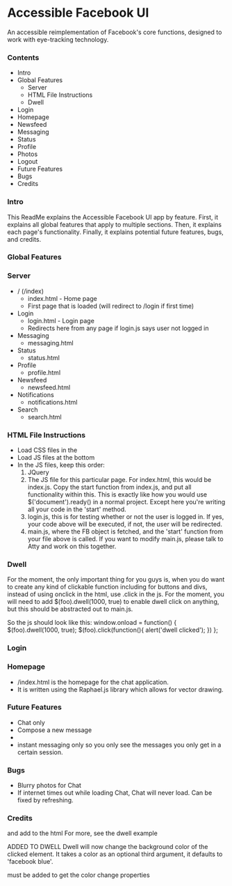 Accessible Facebook UI
====================

An accessible reimplementation of Facebook's core functions, designed to work with eye-tracking technology.

### Contents
- Intro
- Global Features
	- Server
	- HTML File Instructions
	- Dwell
- Login
- Homepage
- Newsfeed
- Messaging
- Status
- Profile
- Photos
- Logout
- Future Features
- Bugs
- Credits

### Intro
This ReadMe explains the Accessible Facebook UI app by feature. First, it explains all global features that apply to multiple sections. Then, it explains each page's functionality. Finally, it explains potential future features, bugs, and credits.

### Global Features

### Server

- / (/index)
	- index.html - Home page
	- First page that is loaded (will redirect to /login if first time)
- Login
	- login.html - Login page
	- Redirects here from any page if login.js says user not logged in
- Messaging
	- messaging.html
- Status
	- status.html
- Profile
	- profile.html
- Newsfeed
	- newsfeed.html
- Notifications
	- notifications.html
- Search
	- search.html

### HTML File Instructions

- Load CSS files in the <head>
- Load JS files at the bottom
- In the JS files, keep this order: 
	1. JQuery
	2. The JS file for this particular page. For index.html, this would be index.js. Copy the start function from
	     index.js, and put all functionality within this. This is exactly like how you would use $('document').ready()
	     in a normal project. Except here you're writing all your code in the 'start' method.
	3. login.js, this is for testing whether or not the user is logged in. If yes, your code above will be executed,
		if not, the user will be redirected.
	4. main.js, where the FB object is fetched, and the 'start' function from your file above is called. If you want to 
		modify main.js, please talk to Atty and work on this together.

### Dwell
For the moment, the only important thing for you guys is, when you do want to create any kind of clickable function 
including for buttons and divs, instead of using onclick in the html, use .click in the js.  For the moment, you will need to add $(foo).dwell(1000, true) to enable dwell click on anything, but this should be abstracted out to main.js.

So the js should look like this:
window.onload = function() {
	$(foo).dwell(1000, true);
	$(foo).click(function(){
		alert('dwell clicked');
	})
};

### Login

### Homepage
- /index.html is the homepage for the chat application.
- It is written using the Raphael.js library which allows for vector drawing.

### Future Features
- Chat only 
- Compose a new message
- 
- instant messaging only so you only see the messages you only get in a certain session.

### Bugs
- Blurry photos for Chat
- If internet times out while loading Chat, Chat will never load. Can be fixed by refreshing.

### Credits

and add <script type="text/javascript" src="js/dwell_gist.js"></script>  to the html
For more, see the dwell example

ADDED TO DWELL
Dwell will now change the background color of the clicked element.  It takes a color as an optional third argument, it defaults to 'facebook blue'.
<script src="http://code.jquery.com/ui/1.10.4/jquery-ui.js"></script> must be added to get the color change properties

